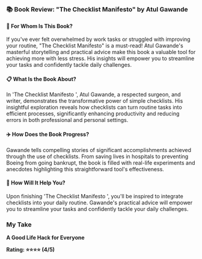 ### 📚 Book Review: "The Checklist Manifesto" by Atul Gawande

#### 🌟 For Whom Is This Book?

If you've ever felt overwhelmed by work tasks or struggled with improving your routine, "The Checklist Manifesto" is a must-read! Atul Gawande's masterful storytelling and practical advice make this book a valuable tool for achieving more with less stress. His insights will empower you to streamline your tasks and confidently tackle daily challenges.

#### 📋 What Is the Book About?

In 'The Checklist Manifesto ', Atul Gawande, a respected surgeon, and writer, demonstrates the transformative power of simple checklists. His insightful exploration reveals how checklists can turn routine tasks into efficient processes, significantly enhancing productivity and reducing errors in both professional and personal settings. 

#### ✈️ How Does the Book Progress?

Gawande tells compelling stories of significant accomplishments achieved through the use of checklists. From saving lives in hospitals to preventing Boeing from going bankrupt, the book is filled with real-life experiments and anecdotes highlighting this straightforward tool's effectiveness.

#### 📝 How Will It Help You?

Upon finishing 'The Checklist Manifesto ', you'll be inspired to integrate checklists into your daily routine. Gawande's practical advice will empower you to streamline your tasks and confidently tackle your daily challenges. 

### My Take

**A Good Life Hack for Everyone**

**Rating: ⭐⭐⭐⭐ (4/5)**

